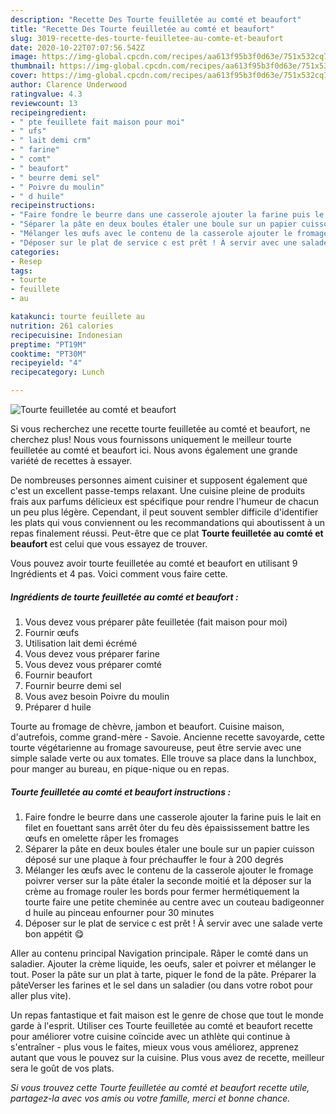 ```yaml
---
description: "Recette Des Tourte feuilletée au comté et beaufort"
title: "Recette Des Tourte feuilletée au comté et beaufort"
slug: 3019-recette-des-tourte-feuilletee-au-comte-et-beaufort
date: 2020-10-22T07:07:56.542Z
image: https://img-global.cpcdn.com/recipes/aa613f95b3f0d63e/751x532cq70/tourte-feuilletee-au-comte-et-beaufort-photo-principale-de-la-recette.jpg
thumbnail: https://img-global.cpcdn.com/recipes/aa613f95b3f0d63e/751x532cq70/tourte-feuilletee-au-comte-et-beaufort-photo-principale-de-la-recette.jpg
cover: https://img-global.cpcdn.com/recipes/aa613f95b3f0d63e/751x532cq70/tourte-feuilletee-au-comte-et-beaufort-photo-principale-de-la-recette.jpg
author: Clarence Underwood
ratingvalue: 4.3
reviewcount: 13
recipeingredient:
- " pte feuillete fait maison pour moi"
- " ufs"
- " lait demi crm"
- " farine"
- " comt"
- " beaufort"
- " beurre demi sel"
- " Poivre du moulin"
- " d huile"
recipeinstructions:
- "Faire fondre le beurre dans une casserole ajouter la farine puis le lait en filet en fouettant sans arrêt ôter du feu dès épaississement battre les œufs en omelette râper les fromages"
- "Séparer la pâte en deux boules étaler une boule sur un papier cuisson déposé sur une plaque à four préchauffer le four à 200 degrés"
- "Mélanger les œufs avec le contenu de la casserole ajouter le fromage poivrer verser sur la pâte étaler la seconde moitié et la déposer sur la crème au fromage rouler les bords pour fermer hermétiquement la tourte faire une petite cheminée au centre avec un couteau badigeonner d huile au pinceau enfourner pour 30 minutes"
- "Déposer sur le plat de service c est prêt ! À servir avec une salade verte bon appétit 😋"
categories:
- Resep
tags:
- tourte
- feuillete
- au

katakunci: tourte feuillete au 
nutrition: 261 calories
recipecuisine: Indonesian
preptime: "PT19M"
cooktime: "PT30M"
recipeyield: "4"
recipecategory: Lunch

---
```



![Tourte feuilletée au comté et beaufort](https://img-global.cpcdn.com/recipes/aa613f95b3f0d63e/751x532cq70/tourte-feuilletee-au-comte-et-beaufort-photo-principale-de-la-recette.jpg)

Si vous recherchez une recette tourte feuilletée au comté et beaufort, ne cherchez plus! Nous vous fournissons uniquement le meilleur tourte feuilletée au comté et beaufort ici. Nous avons également une grande variété de recettes à essayer.

De nombreuses personnes aiment cuisiner et supposent également que c'est un excellent passe-temps relaxant. Une cuisine pleine de produits frais aux parfums délicieux est spécifique pour rendre l'humeur de chacun un peu plus légère. Cependant, il peut souvent sembler difficile d'identifier les plats qui vous conviennent ou les recommandations qui aboutissent à un repas finalement réussi. Peut-être que ce plat <strong> Tourte feuilletée au comté et beaufort </strong> est celui que vous essayez de trouver.

<!--inarticleads1-->

Vous pouvez avoir tourte feuilletée au comté et beaufort en utilisant 9 Ingrédients et 4 pas. Voici comment vous faire cette.

##### Ingrédients de tourte feuilletée au comté et beaufort :

1. Vous devez vous préparer  pâte feuilletée (fait maison pour moi)
1. Fournir  œufs
1. Utilisation  lait demi écrémé
1. Vous devez vous préparer  farine
1. Vous devez vous préparer  comté
1. Fournir  beaufort
1. Fournir  beurre demi sel
1. Vous avez besoin  Poivre du moulin
1. Préparer  d huile


Tourte au fromage de chèvre, jambon et beaufort. Cuisine maison, d&#39;autrefois, comme grand-mère - Savoie. Ancienne recette savoyarde, cette tourte végétarienne au fromage savoureuse, peut être servie avec une simple salade verte ou aux tomates. Elle trouve sa place dans la lunchbox, pour manger au bureau, en pique-nique ou en repas. 

<!--inarticleads2-->

##### Tourte feuilletée au comté et beaufort instructions :

1. Faire fondre le beurre dans une casserole ajouter la farine puis le lait en filet en fouettant sans arrêt ôter du feu dès épaississement battre les œufs en omelette râper les fromages
1. Séparer la pâte en deux boules étaler une boule sur un papier cuisson déposé sur une plaque à four préchauffer le four à 200 degrés
1. Mélanger les œufs avec le contenu de la casserole ajouter le fromage poivrer verser sur la pâte étaler la seconde moitié et la déposer sur la crème au fromage rouler les bords pour fermer hermétiquement la tourte faire une petite cheminée au centre avec un couteau badigeonner d huile au pinceau enfourner pour 30 minutes
1. Déposer sur le plat de service c est prêt ! À servir avec une salade verte bon appétit 😋


Aller au contenu principal Navigation principale. Râper le comté dans un saladier. Ajouter la crème liquide, les oeufs, saler et poivrer et mélanger le tout. Poser la pâte sur un plat à tarte, piquer le fond de la pâte. Préparer la pâteVerser les farines et le sel dans un saladier (ou dans votre robot pour aller plus vite). 

<!--inarticleads1-->

<p>
Un repas fantastique et fait maison est le genre de chose que tout le monde garde à l'esprit. Utiliser ces Tourte feuilletée au comté et beaufort recette pour améliorer votre cuisine coïncide avec un athlète qui continue à s'entraîner - plus vous le faites, mieux vous vous améliorez, apprenez autant que vous le pouvez sur la cuisine. Plus vous avez de recette, meilleur sera le goût de vos plats.
</p>

<p>
<i>Si vous trouvez cette Tourte feuilletée au comté et beaufort recette utile, partagez-la avec vos amis ou votre famille, merci et bonne chance.</i>
</p>
